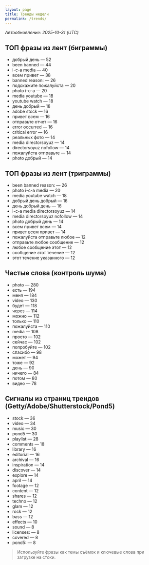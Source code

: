 ```yaml
---
layout: page
title: Тренды недели
permalink: /trends/
---
```


_Автообновление: 2025-10-31 (UTC)_

## ТОП фразы из лент (биграммы)
- добрый день — 52
- been banned — 44
- i-c-a media — 40
- всем привет — 38
- banned reason: — 26
- подскажите пожалуйста — 20
- photo i-c-a — 20
- media youtube — 18
- youtube watch — 18
- день добрый — 18
- adobe stock — 16
- привет всем — 16
- отправьте отчет — 16
- error occurred — 16
- critical error — 16
- реальных фото — 14
- media directorsoyuz — 14
- directorsoyuz nofollow — 14
- пожалуйста отправьте — 14
- photo добрый — 14

## ТОП фразы из лент (триграммы)
- been banned reason: — 26
- photo i-c-a media — 20
- media youtube watch — 18
- добрый день добрый — 16
- день добрый день — 16
- i-c-a media directorsoyuz — 14
- media directorsoyuz nofollow — 14
- photo добрый день — 14
- всем привет всем — 14
- привет всем привет — 14
- пожалуйста отправьте любое — 12
- отправьте любое сообщение — 12
- любое сообщение этот — 12
- сообщение этот течение — 12
- этот течение указанного — 12

## Частые слова (контроль шума)
- photo — 280
- есть — 194
- меня — 184
- video — 130
- будет — 118
- через — 114
- можно — 112
- только — 110
- пожалуйста — 110
- media — 108
- просто — 102
- сейчас — 102
- попробуйте — 102
- спасибо — 98
- может — 94
- тоже — 92
- день — 90
- ничего — 84
- потом — 80
- видео — 78

## Сигналы из страниц трендов (Getty/Adobe/Shutterstock/Pond5)
- stock — 36
- video — 34
- music — 30
- pond5 — 30
- playlist — 28
- comments — 18
- library — 16
- editorial — 16
- archival — 16
- inspiration — 14
- discover — 14
- explore — 14
- april — 14
- footage — 12
- content — 12
- shares — 12
- techno — 12
- glam — 12
- rock — 12
- bass — 12
- effects — 10
- sound — 8
- licenses: — 8
- covered — 8
- pond5: — 8

> Используйте фразы как темы съёмок и ключевые слова при загрузке на стоки.
